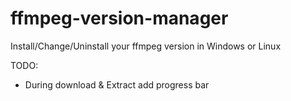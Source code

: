 # ffmpeg-version-manager
Install/Change/Uninstall your ffmpeg version in Windows or Linux

TODO:
- During download & Extract add progress bar
